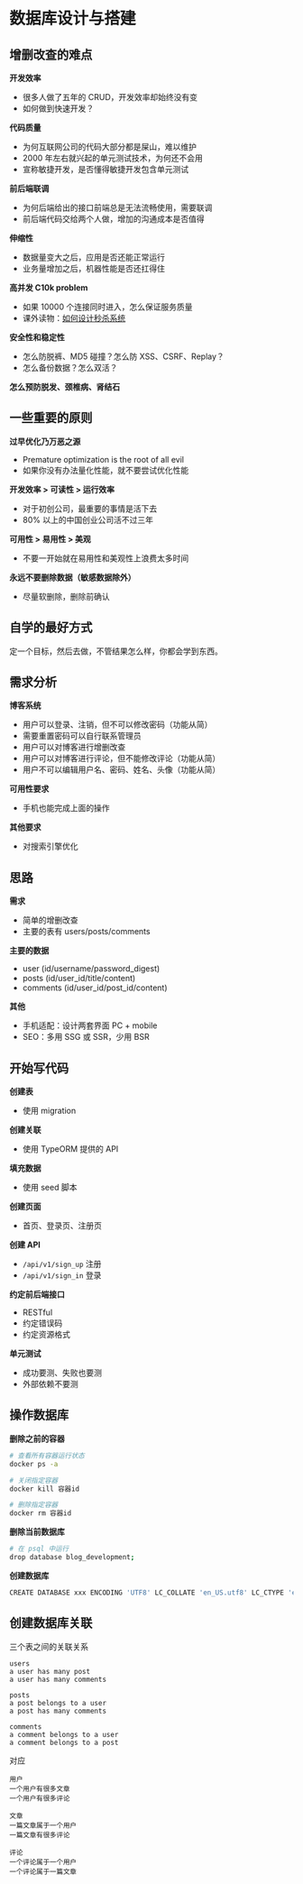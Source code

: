 <!-- ---
title: 数据库设计与搭建
date: 2022-05-02T13:51:26+08:00
tags:
  - Node.js
--- -->

# 数据库设计与搭建

## 增删改查的难点

**开发效率**

- 很多人做了五年的 CRUD，开发效率却始终没有变
- 如何做到快速开发？

**代码质量**

- 为何互联网公司的代码大部分都是屎山，难以维护
- 2000 年左右就兴起的单元测试技术，为何还不会用
- 宣称敏捷开发，是否懂得敏捷开发包含单元测试

**前后端联调**

- 为何后端给出的接口前端总是无法流畅使用，需要联调
- 前后端代码交给两个人做，增加的沟通成本是否值得

**伸缩性**

- 数据量变大之后，应用是否还能正常运行
- 业务量增加之后，机器性能是否还扛得住

**高并发 C10k problem**

- 如果 10000 个连接同时进入，怎么保证服务质量
- 课外读物：[如何设计秒杀系统](https://www.zhihu.com/question/54895548)

**安全性和稳定性**

- 怎么防脱裤、MD5 碰撞？怎么防 XSS、CSRF、Replay？
- 怎么备份数据？怎么双活？

**怎么预防脱发、颈椎病、肾结石**

## 一些重要的原则

**过早优化乃万恶之源**

- Premature optimization is the root of all evil
- 如果你没有办法量化性能，就不要尝试优化性能

**开发效率 > 可读性 > 运行效率**

- 对于初创公司，最重要的事情是活下去
- 80% 以上的中国创业公司活不过三年

**可用性 > 易用性 > 美观**

- 不要一开始就在易用性和美观性上浪费太多时间

**永远不要删除数据（敏感数据除外）**

- 尽量软删除，删除前确认


## 自学的最好方式

定一个目标，然后去做，不管结果怎么样，你都会学到东西。

## 需求分析

**博客系统**

- 用户可以登录、注销，但不可以修改密码（功能从简）
- 需要重置密码可以自行联系管理员
- 用户可以对博客进行增删改查
- 用户可以对博客进行评论，但不能修改评论（功能从简）
- 用户不可以编辑用户名、密码、姓名、头像（功能从简）

**可用性要求**

- 手机也能完成上面的操作

**其他要求**

- 对搜索引擎优化

## 思路

**需求**

- 简单的增删改查
- 主要的表有 users/posts/comments

**主要的数据**

- user (id/username/password_digest)
- posts (id/user_id/title/content)
- comments (id/user_id/post_id/content)

**其他**

- 手机适配：设计两套界面 PC + mobile
- SEO：多用 SSG 或 SSR，少用 BSR

## 开始写代码

**创建表**

- 使用 migration

**创建关联**

- 使用 TypeORM 提供的 API

**填充数据**

- 使用 seed 脚本

**创建页面**

- 首页、登录页、注册页

**创建 API**

- `/api/v1/sign_up` 注册
- `/api/v1/sign_in` 登录

**约定前后端接口**

- RESTful
- 约定错误码
- 约定资源格式

**单元测试**

- 成功要测、失败也要测
- 外部依赖不要测

## 操作数据库

**删除之前的容器**

```sh
# 查看所有容器运行状态
docker ps -a

# 关闭指定容器
docker kill 容器id

# 删除指定容器
docker rm 容器id
```

**删除当前数据库**

```sh
# 在 psql 中运行
drop database blog_development;
```

**创建数据库**

```sh
CREATE DATABASE xxx ENCODING 'UTF8' LC_COLLATE 'en_US.utf8' LC_CTYPE 'en_US.utf8';
```

## 创建数据库关联

三个表之间的关联关系

```
users
a user has many post
a user has many comments

posts
a post belongs to a user
a post has many comments

comments
a comment belongs to a user
a comment belongs to a post
```

对应

```
用户
一个用户有很多文章
一个用户有很多评论

文章
一篇文章属于一个用户
一篇文章有很多评论

评论
一个评论属于一个用户
一个评论属于一篇文章
```
